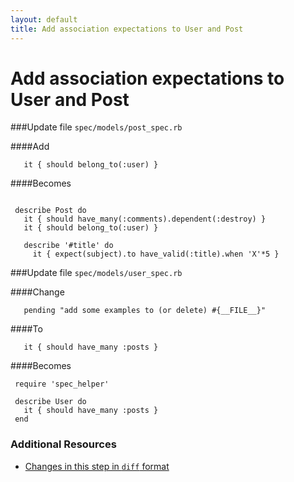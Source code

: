 ```yaml
---
layout: default
title: Add association expectations to User and Post
---
```


<h1 id="main">Add association expectations to User and Post</h1>


###Update file `spec/models/post_spec.rb`

####Add
```
   it { should belong_to(:user) }
```


####Becomes
```
 
 describe Post do
   it { should have_many(:comments).dependent(:destroy) }
   it { should belong_to(:user) }
 
   describe '#title' do
     it { expect(subject).to have_valid(:title).when 'X'*5 }

```


###Update file `spec/models/user_spec.rb`

####Change
```
   pending "add some examples to (or delete) #{__FILE__}"
```


####To
```
   it { should have_many :posts }
```


####Becomes
```
 require 'spec_helper'
 
 describe User do
   it { should have_many :posts }
 end

```



### Additional Resources

* [Changes in this step in `diff` format](https://github.com/software-academy/devise_bdd/commit/8bea2dda60ebda8952861863e47f43650a2e5303)

